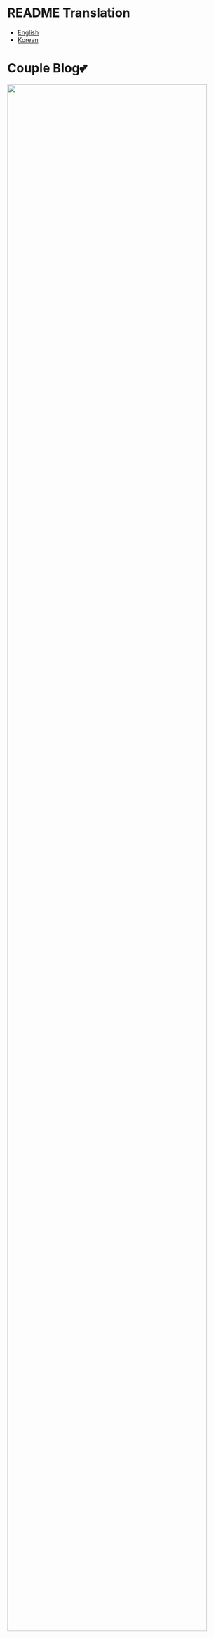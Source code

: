 # README Translation
- [English](README.md)
- [Korean](README_kr.md)

# Couple Blog💕
<img src="https://user-images.githubusercontent.com/49779139/158020852-f4a3bd97-adeb-45eb-9e65-177c40d4b074.jpg" width="95%" height="95%" />  

### Couple Blog는 커플들을 위한 2인용 블로그입니다. 💑

주요 기능 
- 프로필 설정💏
- 기념일 관리📆
- 포스트 작성📑
- 메일 보내기💌

#### 커플간 추억을 기록해보세요. ❤️

|SITE|URL|
|------|---|
|<img src="https://user-images.githubusercontent.com/49779139/158043216-7dfe7f80-9bfc-425a-a7cf-7db2faba6c7c.jpg" width="25px" height="25px"/> | [Instagram](https://www.instagram.com/poonyandyumin/) |
| <img src="https://user-images.githubusercontent.com/49779139/158043353-fa9cf336-e669-490c-ba27-d0b9d5a6c773.png" width="25px" height="25px"/> | [Developer Blog](https://blog.naver.com/lmj3322) |

# Reasons for development🤔
1. Client 개발을 주로 하다보니 Database나 서버쪽 처리를 해볼 기회가 없어 '서버'를 사용하는 어플을 만들어 보고 싶었습니다.
2. 모든 커플들은 소중한 추억들을 남기거나 같이 시간을 보내고 싶을 때 사용할 수 있는 어플을 만들고 싶었습니다.
3. 장거리 커플들을 위한 어플을 만들고 싶었습니다.
4. 여자친구 생각하면서 개발했습니다.

# Skills⚒️
<img src="https://user-images.githubusercontent.com/49779139/157048771-b4a6d45e-e01d-4858-b9ca-d351762c0700.png" width="70%" height="70%">  

Kotlin    
Couroutine, Navigation Component, LiveData, Databinding, ViewModel, WorkManager, ViewPager2    
Firebase realtime DB / Storage, FCM, Retrofit

# Navigation Graph🚗
<img src="https://user-images.githubusercontent.com/49779139/157049174-211ee7b6-e330-4265-a1e5-3dae46bfce46.png" width="50%" height="50%">  

# Used libraries🔖
-  [PhotoEditor](https://github.com/burhanrashid52/PhotoEditor)(이미지 편집)📕
- [Glide](https://github.com/bumptech/glide)(이미지 처리)📗
- [PhotoView](https://github.com/Baseflow/PhotoView)(이미지 확대)📘
- [SpinKit](https://github.com/ybq/Android-SpinKit)(로딩 애니메이션)📙
- [Freepik](https://www.flaticon.com/authors/freepik)(이미지)💟


# Registration & Login🙆
<img src="https://user-images.githubusercontent.com/49779139/157393554-5e077cab-fd03-4f95-9a55-1163f999d52b.png" width="20%" height="20%" /> <img src="https://user-images.githubusercontent.com/49779139/157393560-71870d81-7ea5-4abc-ae29-832b06fcbb45.png" width="20%" height="20%" /> <img src="https://user-images.githubusercontent.com/49779139/157393564-a8573512-e8e2-4d37-8364-26af65f5dcfd.png" width="20%" height="20%" />  

Firebase를 이용한 회원 가입 및 로그인 기능을 지원합니다.    
비밀번호를 잊은 경우 가입했던 메일을 통해 비밀번호 초기화 메일을 보내줍니다.

Password Reset & Change Email(Firebase)    
https://blog.naver.com/lmj3322/222652918527

# Profile Page💜
<img src="https://user-images.githubusercontent.com/49779139/157394885-45a9b8c6-b7df-4a3c-b2ea-bba6f3d264bf.png" width="20%" height="20%" /> <img src="https://user-images.githubusercontent.com/49779139/157395335-0610095c-7587-461b-b627-6ef68f5240bf.png" width="20%" height="20%" /> <img src="https://user-images.githubusercontent.com/49779139/157395340-b0306e39-36e2-47d9-9ee3-4505c03f2770.png" width="20%" height="20%" />  

프로필 기능을 제공하여 자신의 프로필 및 커플의 프로필을 확인 할 수 있습니다.    
(첫 번째 항목이 자신, 두 번째 항목이 커플)

<img src="https://user-images.githubusercontent.com/49779139/157395683-437b18aa-31f4-421a-9b88-8c3e39868ac8.png" width="20%" height="20%" /> <img src="https://user-images.githubusercontent.com/49779139/157395687-f660df76-e793-4fd2-8dd6-09ba196c56fd.png" width="20%" height="20%" /> <img src="https://user-images.githubusercontent.com/49779139/157395688-6aa10728-98cf-45fb-99a5-0afc51d5b9c5.png" width="20%" height="20%" />  

자신의 프로필에서 다양한 항목을 수정할 수 있습니다. (Introduction, Education, Career ...)

실시간 데이터베이스를 이용하여 Presence System을 구현 했으며 DB 상의 유저 정보에 접근하여 각 항목별로 수정하는 형태로 처리된 상태입니다.

Presence System    
https://blog.naver.com/lmj3322/222551805131

# Photo Editor📕
<img src="https://user-images.githubusercontent.com/49779139/157396903-4d35a24e-64b3-47b3-9d9b-81cf6e0d191b.png" width="20%" height="20%" /> <img src="https://user-images.githubusercontent.com/49779139/157396891-cfe484de-bf9b-46fa-8c26-8edb409105ee.png" width="20%" height="20%" /> <img src="https://user-images.githubusercontent.com/49779139/157396911-8d36455f-531a-4a92-9524-f0afba49dded.png" width="20%" height="20%" /> <img src="https://user-images.githubusercontent.com/49779139/157398025-7e4b70f6-6ede-4d20-9c63-204631e20c2a.png" width="20%" height="20%" />  

PhotoEditor 라이브러리를 사용하여 이미지를 편집할 수 있습니다. (프로필 이미지 변경 및 포스트 이미지 처리에서 항상 처리)

그리기 기능, Text, 지우개, Filter, 이모지, 스티커 기능을 지원합니다.

#### Photo Editor의 스티커 부분과 관련하여 오픈 소스 활동에 참여했습니다. ⭐
- https://github.com/burhanrashid52/PhotoEditor/pull/425
- https://github.com/burhanrashid52/PhotoEditor/issues/424
- https://github.com/burhanrashid52/PhotoEditor/issues/419

# Days page📆
<img src="https://user-images.githubusercontent.com/49779139/157400019-0eefdfb6-ca64-4ee8-a6c8-42310aac99dc.png" width="20%" height="20%" /> <img src="https://user-images.githubusercontent.com/49779139/157400032-989dc1aa-f493-4947-8bf0-d86e818f2a2b.png" width="20%" height="20%" /> <img src="https://user-images.githubusercontent.com/49779139/157400038-8cce8e90-9fb1-47e2-bf7b-dc0edc424ed5.png" width="20%" height="20%" />  <img src="https://user-images.githubusercontent.com/49779139/157400050-80be6fbb-f7d1-43dd-a6da-3a9eb3e62607.png" width="20%" height="20%" />   

커플간 공유하고 싶은 일정을 정리할 수 있는 공간입니다. 과거, 미래, 기념일로 구분하여 원하는 포맷에 맞추어 이벤트를 추가할 수 있습니다.

<img src="https://user-images.githubusercontent.com/49779139/157399648-dfb1ba37-82bf-49a0-9ea9-55760a047e31.png" width="40%" height="40%" />  

FCM 기능을 통해 Days 추가 알림을 받을 수 있으며 WorkManager를 연동하여 해당 일정에 맞춰서 알림 처리를 구현했습니다.

FCM    
https://blog.naver.com/lmj3322/222636447855

WorkManager    
https://blog.naver.com/lmj3322/222652918527

# Blog Post & Comment💬
 <img src="https://user-images.githubusercontent.com/49779139/157403648-731c1307-0166-465f-95c8-b5825ece3850.png" width="20%" height="20%" /> <img src="https://user-images.githubusercontent.com/49779139/157403693-0a9dea71-bfeb-483d-a5d6-407d9150beb8.png" width="20%" height="20%" /> <img src="https://user-images.githubusercontent.com/49779139/157403623-b9fd64b2-5c7a-4d42-be56-3bf9c70d9aa3.png" width="20%" height="20%" />  

포스트를 작성하여 커플과 공유할 수 있습니다. 이미지는 Firebase Storage에 올리고 주소를 연동해 놓는 형태로 구현되어 있습니다.

포스트 작성자는 댓글을 삭제하거나 리액션 아이콘을 부여할 수 있고 커플은 블로그 포스트에 리액션 아이콘을 부여할 수 있습니다.

# Mail & Couple Connection💏
 <img src="https://user-images.githubusercontent.com/49779139/157412540-133733a9-c6e2-43f3-bc80-567bfbea6474.png" width="20%" height="20%" /> <img src="https://user-images.githubusercontent.com/49779139/157412548-6b1957fc-038d-4b51-90c1-66d520c451c8.png" width="20%" height="20%" /> <img src="https://user-images.githubusercontent.com/49779139/157412551-cc750bb7-9aad-424b-a2c7-3eae17929158.png" width="20%" height="20%" />  

메일 기능을 이용하여 커플 요청을 할 수 있습니다. 메일은 보낸 사람의 메일함에 보관되며 수정할 수 없습니다.

커플이 된 이후에는 상대의 프로필 정보, 포스트 정보를 확인할 수 있습니다. (우측 이미지)

# Menu📑
 <img src="https://user-images.githubusercontent.com/49779139/157415926-52ee0ae7-1e61-4dfb-8543-3e3b7495de65.png" width="20%" height="20%" /> <img src="https://user-images.githubusercontent.com/49779139/157415930-2a144f05-b950-4461-8fbf-0d3c9df1e3e3.png" width="20%" height="20%" /> <img src="https://user-images.githubusercontent.com/49779139/157416023-4407f793-baec-408a-ab6f-bbae44f1e901.png" width="20%" height="20%" /> <img src="https://user-images.githubusercontent.com/49779139/157415917-8834c081-c51c-4af8-a897-4d75540e8683.png" width="20%" height="20%" />  

계정(회원 탈퇴, 커플 끊기, 비밀번호/이메일 변경), 개발자 페이지, 오픈 소스 정보를 제공합니다.

# English, Korean, Hindi Supported🧐
<img src="https://user-images.githubusercontent.com/49779139/157418206-fab06b8d-2a9c-4d11-accb-3f628688e057.png" width="20%" height="20%" /> <img src="https://user-images.githubusercontent.com/49779139/157418212-a9bc4c60-0d90-4089-ba6a-d98167f21445.png" width="20%" height="20%" />  <img src="https://user-images.githubusercontent.com/49779139/157418216-1022f2c4-7f00-4537-8062-3277d747f762.png" width="20%" height="20%" /> <img src="https://user-images.githubusercontent.com/49779139/157418223-67ddc392-0d1c-447c-937b-47e2a15ac6f5.png" width="20%" height="20%" />  

<img src="https://user-images.githubusercontent.com/49779139/157418244-e8813085-f7f0-46e3-9525-3ed9dd2144f6.png" width="20%" height="20%" /> <img src="https://user-images.githubusercontent.com/49779139/157418249-ccca3c1e-3c1f-4dde-b240-527ecc686904.png" width="20%" height="20%" />  <img src="https://user-images.githubusercontent.com/49779139/157418260-f69d05e3-23d2-4a49-b30e-70344a49a02e.png" width="20%" height="20%" /> <img src="https://user-images.githubusercontent.com/49779139/157418275-d01f9e1a-5c20-4d22-8240-cf6e5b14780e.png" width="20%" height="20%" />  

커플 블로그는 영어 외에도 한국어와 힌디어(हिन्दी)를 지원합니다.


# Dark Theme🖤
<img src="https://user-images.githubusercontent.com/49779139/157416860-ca01a94e-3974-45db-930e-38f5cb094b46.png" width="20%" height="20%" /> <img src="https://user-images.githubusercontent.com/49779139/157416866-a14ce1c1-3644-41e8-a50f-de7239934264.png" width="20%" height="20%" />  <img src="https://user-images.githubusercontent.com/49779139/157416851-70bf3320-4b32-4d00-a455-b6a02e6253bb.png" width="20%" height="20%" /> <img src="https://user-images.githubusercontent.com/49779139/157416761-7ec061d8-4d1d-4e52-9c32-dd4c6ff077ae.png" width="20%" height="20%" />  

커플 블로그는 다크 테마를 지원합니다.

# Days Widget😄
<img src="https://user-images.githubusercontent.com/49779139/157433708-9c337ab9-2a12-4873-bb42-9875ea588e6a.png" width="20%" height="20%" /> <img src="https://user-images.githubusercontent.com/49779139/157433714-d4298278-8c29-4809-9a5d-149bbf02d749.png" width="20%" height="20%" />  

Days Widget을 지원합니다.

# What I've learned 📚
- ViewPager2, WorkManager, FCM, Navigation Component 등 다양한 기술을 사용해볼 수 있었다.

- Photo Editor(오픈소스)의 스티커 기능과 관련하여 개발 중에 직접 개선한 부분을 Pull request를 요청하여 Contributor가 될 수 있었다. (오픈 소스 참여 경험)

- FrontEnd 개발부터 BackEnd(?) 개발까지 동시에 경험하며 BackEnd 개발에서의 고려 사항(데이터 동기화, 접근 권한, 데이터 구조)를 생각해보는 계기가 되었다.

- 3개 국어(영어, 한국어, 힌디어)를 제공해보는 경험을 할 수 있었다.

- DarkTheme의 개념을 직접 어플에 적용하는 경험을 해볼 수 있었다.


# Plan for update🔥

업데이트 생각하고 있는 기능들 입니다.

- 커플 앨범 기능
- 커플 질문집
- 화면 잠금 기능
- 설명서 페이지
- 버전 체크 로직
  # License
MIT
